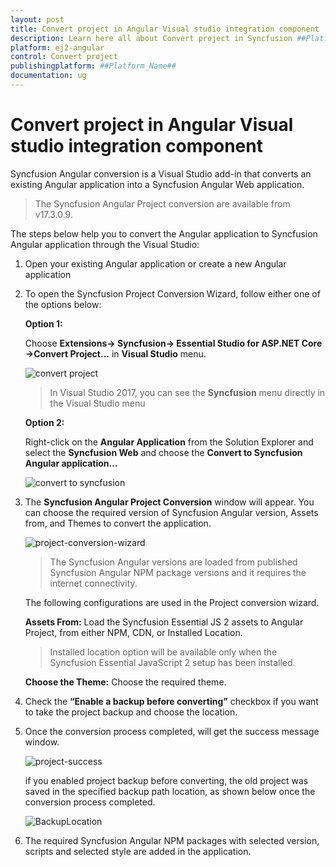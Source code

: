 ```yaml
---
layout: post
title: Convert project in Angular Visual studio integration component | Syncfusion
description: Learn here all about Convert project in Syncfusion ##Platform_Name## Visual studio integration component of Syncfusion Essential JS 2 and more.
platform: ej2-angular
control: Convert project 
publishingplatform: ##Platform_Name##
documentation: ug
---
```


# Convert project in Angular Visual studio integration component

Syncfusion Angular conversion is a Visual Studio add-in that converts an existing Angular application into a Syncfusion Angular Web application.

> The Syncfusion Angular Project conversion are available from v17.3.0.9.

The steps below help you to convert the Angular application to Syncfusion Angular application through the Visual Studio:

1. Open your existing Angular application or create a new Angular application

2. To open the Syncfusion Project Conversion Wizard, follow either one of the options below:

    **Option 1:**

    Choose **Extensions-> Syncfusion-> Essential Studio for ASP.NET Core ->Convert Project…** in **Visual Studio** menu.

    ![convert project](images/convert-angular-menu.png)

    > In Visual Studio 2017, you can see the **Syncfusion** menu directly in the Visual Studio menu

    **Option 2:**

    Right-click on the **Angular Application** from the Solution Explorer and select the **Syncfusion Web** and choose the **Convert to Syncfusion Angular application...**

    ![convert to syncfusion](images/Convert-angular-context.png)

3. The **Syncfusion Angular Project Conversion** window will appear. You can choose the required version of Syncfusion Angular version, Assets from, and Themes to convert the application.

    ![project-conversion-wizard](images/angular-conversion-window.PNG)

    > The Syncfusion Angular versions are loaded from published Syncfusion Angular NPM package versions and it requires the internet connectivity.

    The following configurations are used in the Project conversion wizard.

    **Assets From:** Load the Syncfusion Essential JS 2 assets to Angular Project, from either NPM, CDN, or Installed Location.

    > Installed location option will be available only when the Syncfusion Essential JavaScript 2 setup has been installed.

    **Choose the Theme:** Choose the required theme.

4. Check the **“Enable a backup before converting”** checkbox if you want to take the project backup and choose the location.

5. Once the conversion process completed, will get the success message window.

    ![project-success](images/angular-convertion-confirmation.png)

    if you enabled project backup before converting, the old project was saved in the specified backup path location, as shown below once the conversion process completed.

    ![BackupLocation](images/BackupLocation.png)

6. The required Syncfusion Angular NPM packages with selected version, scripts and selected style are added in the application.